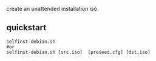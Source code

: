 create an unattended installation iso.

## quickstart
```shell
selfinst-debian.sh
#or
selfinst-debian.sh [src.iso]  [preseed.cfg] [dst.iso]
```
